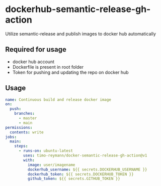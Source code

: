 dockerhub-semantic-release-gh-action
===

Utilize semantic-release and publish images to docker hub automatically


## Required for usage

- docker hub account
- Dockerfile is present in root folder
- Token for pushing and updating the repo on docker hub


## Usage

```yaml
name: Continuous build and release docker image
on:
  push:
    branches:
      - master
      - main
permissions:
  contents: write
jobs:
  main:
    steps:
      - runs-on: ubuntu-latest
        uses: timo-reymann/docker-semantic-release-gh-action@v1
        with:
          image: user/imagename
          dockerhub_username: ${{ secrets.DOCKERHUB_USERNAME }}
          dockerhub_token: ${{ secrets.DOCKERHUB_TOKEN }}
          github_token: ${{ secrets.GITHUB_TOKEN }}
```

